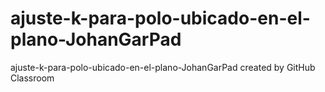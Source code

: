 # ajuste-k-para-polo-ubicado-en-el-plano-JohanGarPad
ajuste-k-para-polo-ubicado-en-el-plano-JohanGarPad created by GitHub Classroom
